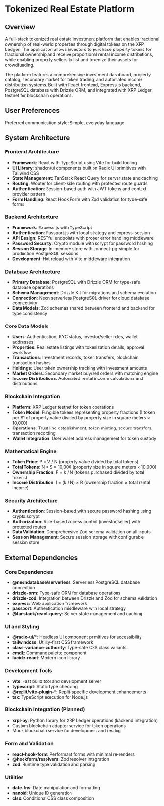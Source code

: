 # Tokenized Real Estate Platform

## Overview

A full-stack tokenized real estate investment platform that enables fractional ownership of real-world properties through digital tokens on the XRP Ledger. The application allows investors to purchase property tokens for fractional ownership and receive proportional rental income distributions, while enabling property sellers to list and tokenize their assets for crowdfunding.

The platform features a comprehensive investment dashboard, property catalog, secondary market for token trading, and automated income distribution systems. Built with React frontend, Express.js backend, PostgreSQL database with Drizzle ORM, and integrated with XRP Ledger testnet for blockchain operations.

## User Preferences

Preferred communication style: Simple, everyday language.

## System Architecture

### Frontend Architecture
- **Framework**: React with TypeScript using Vite for build tooling
- **UI Library**: shadcn/ui components built on Radix UI primitives with Tailwind CSS
- **State Management**: TanStack React Query for server state and caching
- **Routing**: Wouter for client-side routing with protected route guards
- **Authentication**: Session-based auth with JWT tokens and context provider pattern
- **Form Handling**: React Hook Form with Zod validation for type-safe forms

### Backend Architecture
- **Framework**: Express.js with TypeScript
- **Authentication**: Passport.js with local strategy and express-session
- **API Design**: RESTful endpoints with proper error handling middleware
- **Password Security**: Crypto module with scrypt for password hashing
- **Session Storage**: In-memory store with connect-pg-simple for production PostgreSQL sessions
- **Development**: Hot reload with Vite middleware integration

### Database Architecture
- **Primary Database**: PostgreSQL with Drizzle ORM for type-safe database operations
- **Schema Management**: Drizzle Kit for migrations and schema evolution
- **Connection**: Neon serverless PostgreSQL driver for cloud database connectivity
- **Data Models**: Zod schemas shared between frontend and backend for type consistency

### Core Data Models
- **Users**: Authentication, KYC status, investor/seller roles, wallet addresses
- **Properties**: Real estate listings with tokenization details, approval workflow
- **Transactions**: Investment records, token transfers, blockchain transaction hashes
- **Holdings**: User token ownership tracking with investment amounts
- **Market Orders**: Secondary market buy/sell orders with matching engine
- **Income Distributions**: Automated rental income calculations and distributions

### Blockchain Integration
- **Platform**: XRP Ledger testnet for token operations
- **Token Model**: Fungible tokens representing property fractions (1 token per $1 of property value divided by property size in square meters × 10,000)
- **Operations**: Trust line establishment, token minting, secure transfers, transaction recording
- **Wallet Integration**: User wallet address management for token custody

### Mathematical Engine
- **Token Price**: P = V / N (property value divided by total tokens)
- **Total Tokens**: N = S × 10,000 (property size in square meters × 10,000)
- **Ownership Fraction**: F = k / N (tokens purchased divided by total tokens)
- **Income Distribution**: I = (k / N) × R (ownership fraction × total rental income)

### Security Architecture
- **Authentication**: Session-based with secure password hashing using crypto.scrypt
- **Authorization**: Role-based access control (investor/seller) with protected routes
- **Data Validation**: Comprehensive Zod schema validation on all inputs
- **Session Management**: Secure session storage with configurable session store

## External Dependencies

### Core Dependencies
- **@neondatabase/serverless**: Serverless PostgreSQL database connection
- **drizzle-orm**: Type-safe ORM for database operations
- **drizzle-zod**: Integration between Drizzle and Zod for schema validation
- **express**: Web application framework
- **passport**: Authentication middleware with local strategy
- **@tanstack/react-query**: Server state management and caching

### UI and Styling
- **@radix-ui/***: Headless UI component primitives for accessibility
- **tailwindcss**: Utility-first CSS framework
- **class-variance-authority**: Type-safe CSS class variants
- **cmdk**: Command palette component
- **lucide-react**: Modern icon library

### Development Tools
- **vite**: Fast build tool and development server
- **typescript**: Static type checking
- **@replit/vite-plugin-***: Replit-specific development enhancements
- **tsx**: TypeScript execution for Node.js

### Blockchain Integration (Planned)
- **xrpl-py**: Python library for XRP Ledger operations (backend integration)
- Custom blockchain adapter service for token operations
- Mock blockchain service for development and testing

### Form and Validation
- **react-hook-form**: Performant forms with minimal re-renders
- **@hookform/resolvers**: Zod resolver integration
- **zod**: Runtime type validation and parsing

### Utilities
- **date-fns**: Date manipulation and formatting
- **nanoid**: Unique ID generation
- **clsx**: Conditional CSS class composition
